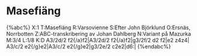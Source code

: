 # Masefiäng

{%abc%}
X:1
T:Masefiäng
R:Varsovienne
S:Efter John Björklund
O:Ersnäs, Norrbotten
Z:ABC-transkribering av Johan Dahlberg
N:Variant på Mazurka
M:3/4
L:1/8
K:D
A3/2d/2 f2{/a}f2|A3/2d/2 f2{/a}f2|g3/2f/2 d2 f2|e2 z4z4|
A3/c/2 e2{/g}e2|A3/c/2 e2{/g}e2|g3/2e/2 c2e2|d6:| 
{%endabc%}
